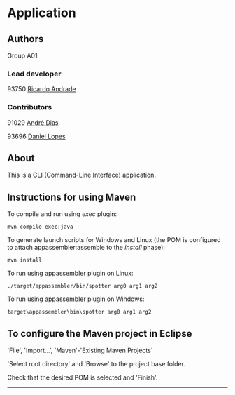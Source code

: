# Application


## Authors

Group A01


### Lead developer 

93750 [Ricardo Andrade](mailto:ricardo.s.andrade@tecnico.ulisboa.pt)

### Contributors

91029 [André Dias](mailto:ist191029@tecnico.ulisboa.pt)

93696 [Daniel Lopes](mailto:daniel.quintas.lopes@tecnico.ulisboa.pt)

## About

This is a CLI (Command-Line Interface) application.


## Instructions for using Maven

To compile and run using _exec_ plugin:

```
mvn compile exec:java
```

To generate launch scripts for Windows and Linux
(the POM is configured to attach appassembler:assemble to the _install_ phase):

```
mvn install
```

To run using appassembler plugin on Linux:

```
./target/appassembler/bin/spotter arg0 arg1 arg2
```

To run using appassembler plugin on Windows:

```
target\appassembler\bin\spotter arg0 arg1 arg2
```


## To configure the Maven project in Eclipse

'File', 'Import...', 'Maven'-'Existing Maven Projects'

'Select root directory' and 'Browse' to the project base folder.

Check that the desired POM is selected and 'Finish'.


----

